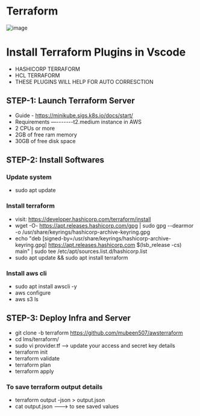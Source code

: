 # Terraform
![image](https://spaceliftio.wpcomstaging.com/wp-content/uploads/2023/03/terraform-architecture-diagram.png)

# Install Terraform Plugins in Vscode
- HASHICORP TERRAFORM
- HCL TERRAFORM
- THESE PLUGINS WILL HELP FOR AUTO CORRESCTION 
## STEP-1: Launch Terraform Server
- Guide - https://minikube.sigs.k8s.io/docs/start/
- Requirements —-------t2.medium instance in AWS
- 2 CPUs or more
- 2GB of free ram memory
- 30GB of free disk space

## STEP-2: Install Softwares

### Update system
- sudo apt update
  
### Install terraform
- visit: https://developer.hashicorp.com/terraform/install
- wget -O- https://apt.releases.hashicorp.com/gpg | sudo gpg --dearmor -o /usr/share/keyrings/hashicorp-archive-keyring.gpg
- echo "deb [signed-by=/usr/share/keyrings/hashicorp-archive-keyring.gpg] https://apt.releases.hashicorp.com $(lsb_release -cs) main" | sudo tee /etc/apt/sources.list.d/hashicorp.list
- sudo apt update && sudo apt install terraform
  
### Install aws cli
- sudo apt  install awscli -y
- aws configure
- aws s3 ls

## STEP-3: Deploy Infra and Server
- git clone -b terraform https://github.com/mubeen507/awsterraform
- cd lms/terraform/
- sudo vi provider.tf    --> update your access and secret key details
- terraform init
- terraform validate
- terraform plan
- terraform apply

### To save terraform output details 
- terraform output -json > output.json
- cat output.json   ---> to see saved values
